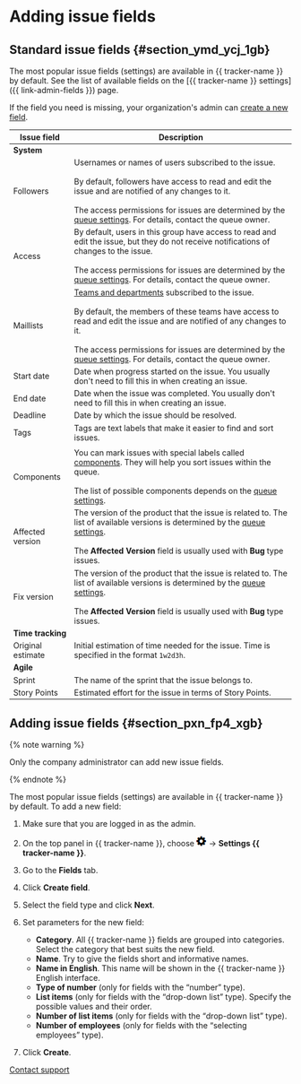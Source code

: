 # Adding issue fields

## Standard issue fields {#section_ymd_ycj_1gb}

The most popular issue fields (settings) are available in {{ tracker-name }} by default. See the list of available fields on the [{{ tracker-name }} settings]({{ link-admin-fields }}) page.

If the field you need is missing, your organization's admin can [create a new field](create-param.md#section_pxn_fp4_xgb).

| Issue field | Description |
| ----- | ----- |
| **System** |
| Followers | Usernames or names of users subscribed to the issue.<br/><br/>By default, followers have access to read and edit the issue and are notified of any changes to it.<br/><br/>The access permissions for issues are determined by the [queue settings](../manager/queue-access.md). For details, contact the queue owner. |
| Access | By default, users in this group have access to read and edit the issue, but they do not receive notifications of changes to the issue.<br/><br/>The access permissions for issues are determined by the [queue settings](../manager/queue-access.md). For details, contact the queue owner. |
| Maillists | [Teams and departments](https://yandex.com/support/connect/manage.html) subscribed to the issue.<br/><br/>By default, the members of these teams have access to read and edit the issue and are notified of any changes to it.<br/><br/>The access permissions for issues are determined by the [queue settings](../manager/queue-access.md). For details, contact the queue owner. |
| Start date | Date when progress started on the issue. You usually don't need to fill this in when creating an issue. |
| End date | Date when the issue was completed. You usually don't need to fill this in when creating an issue. |
| Deadline | Date by which the issue should be resolved. |
| Tags | Tags are text labels that make it easier to find and sort issues. |
|  |
| Components | You can mark issues with special labels called [components](../manager/components.md). They will help you sort issues within the queue.<br/><br/>The list of possible components depends on the [queue settings](../manager/components.md). |
| Affected version | The version of the product that the issue is related to. The list of available versions is determined by the [queue settings](../manager/versions.md#section_f5q_bfl_xz).<br/><br/>The **Affected Version** field is usually used with **Bug** type issues. |
| Fix version | The version of the product that the issue is related to. The list of available versions is determined by the [queue settings](../manager/versions.md#section_f5q_bfl_xz).<br/><br/>The **Affected Version** field is usually used with **Bug** type issues. |
| **Time tracking** |
| Original estimate | Initial estimation of time needed for the issue. Time is specified in the format `1w2d3h`. |
| **Agile** |
| Sprint | The name of the sprint that the issue belongs to. |
| Story Points | Estimated effort for the issue in terms of Story Points. |


## Adding issue fields {#section_pxn_fp4_xgb}

{% note warning %}

Only the company administrator can add new issue fields.

{% endnote %}

The most popular issue fields (settings) are available in {{ tracker-name }} by default. To add a new field:

1. Make sure that you are logged in as the admin.

1. On the top panel in {{ tracker-name }}, choose ![](../../_assets/tracker/icon-settings.png) → **Settings {{ tracker-name }}**.

1. Go to the **Fields** tab.

1. Click **Create field**.

1. Select the field type and click **Next**.

1. Set parameters for the new field:
    - **Category**. All {{ tracker-name }} fields are grouped into categories. Select the category that best suits the new field.
    - **Name**. Try to give the fields short and informative names.
    - **Name in English**. This name will be shown in the {{ tracker-name }} English interface.
    - **Type of number** (only for fields with the <q>number</q> type).
    - **List items** (only for fields with the <q>drop-down list</q> type). Specify the possible values and their order.
    - **Number of list items** (only for fields with the <q>drop-down list</q> type).
    - **Number of employees** (only for fields with the <q>selecting employees</q> type).

1. Click **Create**.


[Contact support](../troubleshooting.md)


